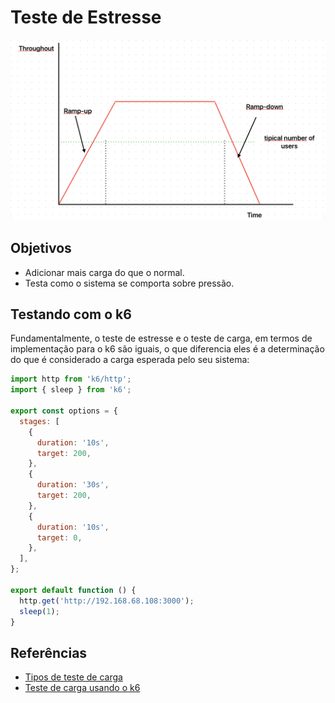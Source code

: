 # Teste de Estresse

![Mostra um gráfico em duas dimensões, sem números, com o eixo x nomeado de Time e eixo y nomeado de Throughout. O eixo x do gráfico é dividido em 3 partes: um período de ramp-up onde o gráfico sobe, em linha reta, de 0 até um valor no meio do eixo y (sem número, porém definido como sendo maior que o número típico de usuários), logo após ele se mantem constante nesse valor e no final ele decresce, em reta, até 0. A imagem se assemelha a um trapézio.](./images/teste-estresse.png)

## Objetivos

- Adicionar mais carga do que o normal.
- Testa como o sistema se comporta sobre pressão.

## Testando com o k6

Fundamentalmente, o teste de estresse e o teste de carga, em termos de implementação para o k6 são iguais, o que diferencia eles é a determinação do que é considerado a carga esperada pelo seu sistema:

```javascript
import http from 'k6/http';
import { sleep } from 'k6';

export const options = {
  stages: [
    {
      duration: '10s',
      target: 200,
    },
    {
      duration: '30s',
      target: 200,
    },
    {
      duration: '10s',
      target: 0,
    },
  ],
};

export default function () {
  http.get('http://192.168.68.108:3000');
  sleep(1);
}
```

## Referências

- [Tipos de teste de carga](https://eltonminetto.dev/post/2024-01-05-load-test-types/)
- [Teste de carga usando o k6](https://eltonminetto.dev/post/2024-01-11-load-test-k6/)
